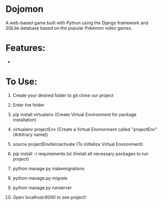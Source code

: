 Dojomon
============
A web-based game built with Python using the Django framework and SQLite database based on the popular Pokémon video games.


Features:
=========
- 


To Use:
============
1) Create your desired folder to git clone our project

2) Enter the folder

3) pip install virtualenv (Create Virtual Environment for package installation)

4) virtualenv projectEnv (Create a Virtual Environment called "projectEnv" (Arbitrary name)) 

5) source projectEnv/bin/activate (To initialize Virtual Environment)

6) pip install -r requirements.txt (Install all necessary packages to run project) 

8) python manage.py makemigrations

9) python manage.py migrate

10) python manage.py runserver

11) Open localhost:8000 to see project!
